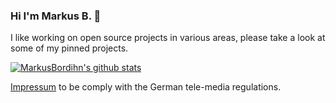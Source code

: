 ### Hi I'm Markus B. 👋

I like working on open source projects in various areas, please take a look at some of my pinned projects.
<!--
**MarkusBordihn/MarkusBordihn** is a ✨ _special_ ✨ repository because its `README.md` (this file) appears on your GitHub profile.

Here are some ideas to get you started:

- 🔭 I’m currently working on ...
- 🌱 I’m currently learning ...
- 👯 I’m looking to collaborate on ...
- 🤔 I’m looking for help with ...
- 💬 Ask me about ...
- 📫 How to reach me: ...
- 😄 Pronouns: ...
- ⚡ Fun fact: ...
-->

[![MarkusBordihn's github stats](https://github-readme-stats.vercel.app/api?username=MarkusBordihn)](https://github.com/anuraghazra/github-readme-stats)

[Impressum](https://github.com/MarkusBordihn/Impressum) to be comply with the German tele-media regulations.
